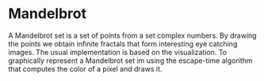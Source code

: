 ﻿# Mandelbrot

A Mandelbrot set is a set of points from a set complex numbers. By drawing
the points we obtain infinite fractals that form interesting eye catching images. The usual implementation is based on the visualization. To graphically
represent a Mandelbrot set im using the escape-time algorithm that computes the
color of a pixel and draws it.
